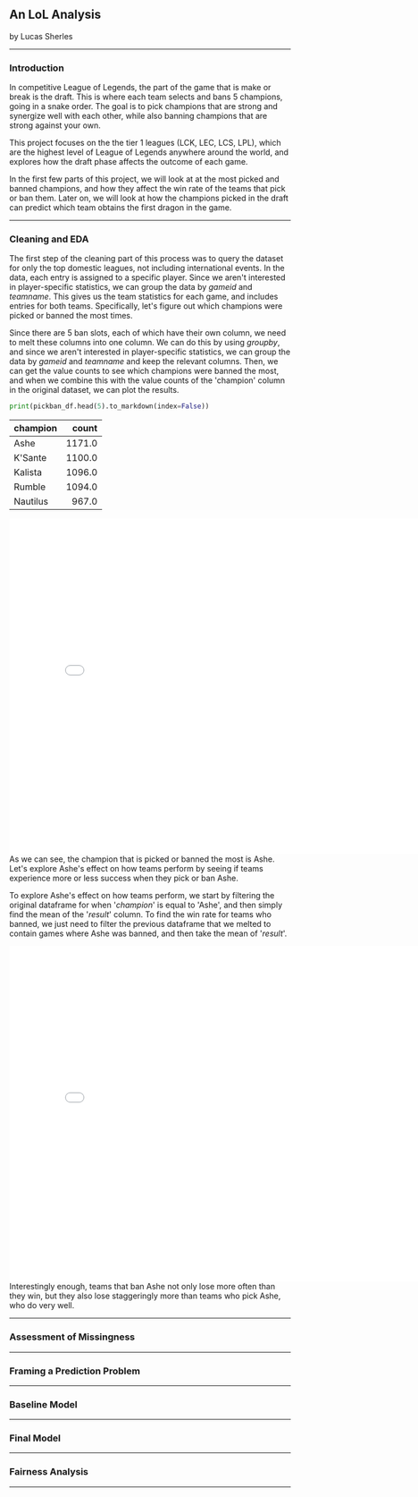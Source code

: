 
## An LoL Analysis

by Lucas Sherles

---

### Introduction

In competitive League of Legends, the part of the game that is make or break is the draft. This is where each team selects and bans 5 champions, going in a snake order. The goal is to pick champions that are strong and synergize well with each other, while also banning champions that are strong against your own.

This project focuses on the the tier 1 leagues (LCK, LEC, LCS, LPL), which are the highest level of League of Legends anywhere around the world, and explores how the draft phase affects the outcome of each game. 

In the first few parts of this project, we will look at at the most picked and banned champions, and how they affect the win rate of the teams that pick or ban them. Later on, we will look at how the champions picked in the draft can predict which team obtains the first dragon in the game.

---

### Cleaning and EDA

The first step of the cleaning part of this process was to query the dataset for only the top domestic leagues, not including international events. In the data, each entry is assigned to a specific player. Since we aren't interested in player-specific statistics, we can group the data by _gameid_ and _teamname_. This gives us the team statistics for each game, and includes entries for both teams. Specifically, let's figure out which champions were picked or banned the most times. 

Since there are 5 ban slots, each of which have their own column, we need to melt these columns into one column. We can do this by using _groupby_, and since we aren't interested in player-specific statistics, we can group the data by _gameid_ and _teamname_ and keep the relevant columns. Then, we can get the value counts to see which champions were banned the most, and when we combine this with the value counts of the 'champion' column in the original dataset, we can plot the results.

```py
print(pickban_df.head(5).to_markdown(index=False))
```

| champion    |     count    |
|:------------|-------------:|
| Ashe        |       1171.0 |
| K'Sante     |       1100.0 |
| Kalista     |       1096.0 |
| Rumble      |       1094.0 |
| Nautilus    |        967.0 |



<iframe
  src="assets/valcounts.html"
  width="800"
  height="600"
  frameborder="0"
></iframe>
As we can see, the champion that is picked or banned the most is Ashe. Let's explore Ashe's effect on how teams perform by seeing if teams experience more or less success when they pick or ban Ashe.

To explore Ashe's effect on how teams perform, we start by filtering the original dataframe for when '_champion_' is equal to 'Ashe', and then simply find the mean of the '_result_' column. To find the win rate for teams who banned, we just need to filter the previous dataframe that we melted to contain games where Ashe was banned, and then take the mean of '_result_'. 

<iframe
  src="assets/ashe_wr_bc.html"
  width="800"
  height="600"
  frameborder="0"
></iframe>
Interestingly enough, teams that ban Ashe not only lose more often than they win, but they also lose staggeringly more than teams who pick Ashe, who do very well.

---

### Assessment of Missingness


---

### Framing a Prediction Problem


---
### Baseline Model


---

### Final Model


---

### Fairness Analysis


---